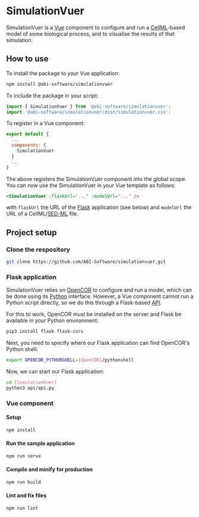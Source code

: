 # SimulationVuer

SimulationVuer is a [Vue](https://vuejs.org/) component to configure and run a [CellML](https://cellml.org/)-based model of some biological process, and to visualise the results of that simulation.

## How to use

To install the package to your Vue application:

```bash
npm install @abi-software/simulationvuer
```

To include the package in your script:

```javascript
import { SimulationVuer } from '@abi-software/simulationvuer';
import '@abi-software/simulationvuer/dist/simulationvuer.css';
```

To register in a Vue component:

```javascript
export default {
  ...
  components: {
    SimulationVuer
  }
  ...
}
```

The above registers the SimulationVuer component into the global scope.
You can now use the SimulationVuer in your Vue template as follows:

```html
<SimulationVuer :flaskUrl="..." :modelUrl="..." />
```

with `flaskUrl` the URL of the [Flask](https://palletsprojects.com/p/flask/) application (see below) and `modelUrl` the URL of a CellML/[SED-ML](https://sed-ml.github.io/) file.

## Project setup

### Clone the respository

```bash
git clone https://github.com/ABI-Software/simulationvuer.git
```

### Flask application

SimulationVuer relies on [OpenCOR](https://opencor.ws/) to configure and run a model, which can be done using its [Python](https://www.python.org/) interface.
However, a Vue component cannot run a Python script directly, so we do this through a Flask-based [API](https://en.wikipedia.org/wiki/API).

For this to work, OpenCOR must be installed on the server and Flask be available in your Python environment:

```bash
pip3 install flask flask-cors
```

Next, you need to specify where our Flask application can find OpenCOR's Python shell:

```bash
export OPENCOR_PYTHONSHELL=[OpenCOR]/pythonshell
```

Now, we can start our Flask application:

```bash
cd [SimulationVuer]
python3 api/api.py
```

### Vue component

#### Setup

```bash
npm install
```

#### Run the sample application

```bash
npm run serve
```

#### Compile and minify for production

```bash
npm run build
```

#### Lint and fix files

```bash
npm run lint
```
